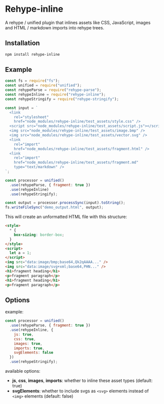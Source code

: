 # Rehype-inline

A rehype / unified plugin that inlines assets like CSS, JavaScript, images and HTML / markdown imports into rehype trees.

## Installation

```bash
npm install rehype-inline
```

## Example

```js
const fs = require("fs");
const unified = require("unified");
const rehypeParse = require("rehype-parse");
const rehypeInline = require("rehype-inline");
const rehypeStringify = require("rehype-stringify");

const input = `
  <link
    rel="stylesheet"
    href="node_modules/rehype-inline/test_assets/style.css" />
  <script src="node_modules/rehype-inline/test_assets/script.js"></script>
  <img src="node_modules/rehype-inline/test_assets/image.bmp" />
  <img src="node_modules/rehype-inline/test_assets/vector.svg" />
  <link
    rel="import"
    href="node_modules/rehype-inline/test_assets/fragment.html" />
  <link
    rel="import"
    href="node_modules/rehype-inline/test_assets/fragment.md"
    type="text/markdown" />
`;

const processor = unified()
  .use(rehypeParse, { fragment: true })
  .use(rehypeInline)
  .use(rehypeStringify);

const output = processor.processSync(input).toString();
fs.writeFileSync("demo_output.html", output);
```

This will create an unformatted HTML file with this structure:

```html
<style>
  * {
    box-sizing: border-box;
  }
</style>
<script>
  let a = 1;
</script>
<img src="data:image/bmp;base64,Qk2qAAAA..." />
<img src="data:image/svg+xml;base64,PHN..." />
<h1>fragment heading</h1>
<p>fragment paragraph</p>
<h1>fragment heading</h1>
<p>fragment paragraph</p>
```

## Options

example:

```js
const processor = unified()
  .use(rehypeParse, { fragment: true })
  .use(rehypeInline, {
    js: true,
    css: true,
    images: true,
    imports: true,
    svgElements: false
  })
  .use(rehypeStringify);
```

available options:

- **js**, **css**, **images**, **imports**: whether to inline these asset types (default: true)
- **svgElements**: whether to include svgs as `<svg>` elements instead of `<img>` elements (default: false)
